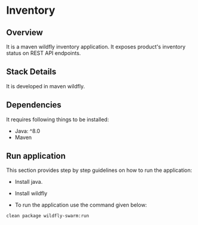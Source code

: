 # Inventory

## Overview

It is a maven wildfly inventory application. It exposes product's inventory status on REST API endpoints.

## Stack Details

It is developed in maven wildfly.

## Dependencies

It requires following things to be installed:

* Java: ^8.0
* Maven

## Run application

This section provides step by step guidelines on how to run the application:

* Install java.

* Install wildfly

* To run the application use the command given below:

```bash
clean package wildfly-swarm:run
```
